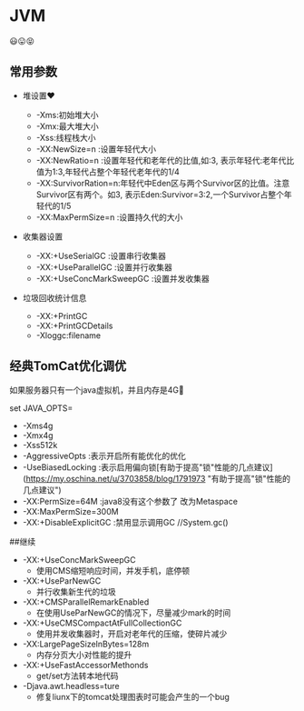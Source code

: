 # JVM
:smiley::stuck_out_tongue::stuck_out_tongue_closed_eyes:
## 常用参数

+ 堆设置:heart:
    + -Xms:初始堆大小
    + -Xmx:最大堆大小
    + -Xss:线程栈大小
    + -XX:NewSize=n :设置年轻代大小
    + -XX:NewRatio=n :设置年轻代和老年代的比值,如:3,  表示年轻代:老年代比值为1:3,年轻代占整个年轻代老年代的1/4
    + -XX:SurvivorRation=n:年轻代中Eden区与两个Survivor区的比值。注意Survivor区有两个。如3,  表示Eden:Survivor=3:2,一个Survivor占整个年轻代的1/5
    + -XX:MaxPermSize=n :设置持久代的大小
    
+ 收集器设置
    + -XX:+UseSerialGC :设置串行收集器
    + -XX:+UseParallelGC :设置并行收集器
    + -XX:+UseConcMarkSweepGC :设置并发收集器

+ 垃圾回收统计信息
    + -XX:+PrintGC
    + -XX:+PrintGCDetails
    + -Xloggc:filename


## 经典TomCat优化调优

如果服务器只有一个java虚拟机，并且内存是4G:bell:

set JAVA_OPTS=

  + -Xms4g  
  + -Xmx4g  
  + -Xss512k  
  + -AggressiveOpts  :表示开启所有能优化的优化  
  + -UseBiasedLocking :表示启用偏向锁[有助于提高"锁"性能的几点建议](https://my.oschina.net/u/3703858/blog/1791973 "有助于提高"锁"性能的几点建议")  
  + -XX:PermSize=64M :java8没有这个参数了  改为Metaspace  
  + -XX:MaxPermSize=300M  
  + -XX:+DisableExplicitGC :禁用显示调用GC //System.gc()  
    
##继续

   + -XX:+UseConcMarkSweepGC
        + 使用CMS缩短响应时间，并发手机，底停顿
   + -XX:+UseParNewGC
        + 并行收集新生代的垃圾
   + -XX:+CMSParallelRemarkEnabled
        + 在使用UseParNewGC的情况下，尽量减少mark的时间
   + -XX:+UseCMSCompactAtFullCollectionGC
        + 使用并发收集器时，开启对老年代的压缩，使碎片减少
   + -XX:LargePageSizeInBytes=128m
        + 内存分页大小对性能的提升
   + -XX:+UseFastAccessorMethonds
        + get/set方法转本地代码
   + -Djava.awt.headless=ture
        + 修复liunx下的tomcat处理图表时可能会产生的一个bug

